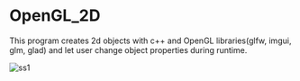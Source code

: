 # OpenGL_2D
This program creates 2d objects with  c++ and OpenGL libraries(glfw, imgui, glm, glad) and let user change object properties during runtime.

![ss1](https://user-images.githubusercontent.com/53883971/148255985-5bf282d3-2d45-4809-a412-8b47a48cb0de.png)
